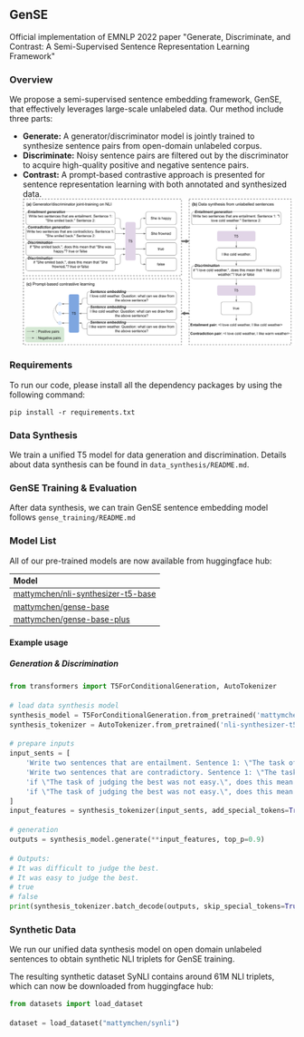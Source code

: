 ## GenSE

Official implementation of EMNLP 2022 paper "Generate, Discriminate, and Contrast: A Semi-Supervised Sentence Representation Learning Framework"

### Overview
We propose a semi-supervised sentence embedding framework, GenSE, that effectively leverages large-scale unlabeled data. Our method include three parts: 
* **Generate:** A generator/discriminator model is jointly trained to synthesize sentence pairs from open-domain unlabeled corpus.
* **Discriminate:** Noisy sentence pairs are filtered out by the discriminator to acquire high-quality positive and negative sentence pairs.
* **Contrast:** A prompt-based contrastive approach is presented for sentence representation learning with both annotated and synthesized data. 
![](./figs/framework.png)

### Requirements
To run our code, please install all the dependency packages by using the following command:
```shell script
pip install -r requirements.txt
```

### Data Synthesis
We train a unified T5 model for data generation and discrimination. Details about data synthesis can be found in  ``data_synthesis/README.md``.

### GenSE Training & Evaluation
After data synthesis, we can train GenSE sentence embedding model follows ``gense_training/README.md``


### Model List
All of our pre-trained models are now available from huggingface hub:

| Model |
| :---   |
| [mattymchen/nli-synthesizer-t5-base](https://huggingface.co/mattymchen/nli-synthesizer-t5-base)   |
| [mattymchen/gense-base]() |
| [mattymchen/gense-base-plus]() |

#### Example usage
##### Generation & Discrimination
```python
from transformers import T5ForConditionalGeneration, AutoTokenizer

# load data synthesis model
synthesis_model = T5ForConditionalGeneration.from_pretrained('mattymchen/nli-synthesizer-t5-base', use_auth_token=True)
synthesis_tokenizer = AutoTokenizer.from_pretrained('nli-synthesizer-t5-base', use_auth_token=True)

# prepare inputs
input_sents = [
    'Write two sentences that are entailment. Sentence 1: \"The task of judging the best was not easy.\"Sentence 2:',
    'Write two sentences that are contradictory. Sentence 1: \"The task of judging the best was not easy.\"Sentence 2:',
    'if \"The task of judging the best was not easy.\", does this mean that \" It was difficult to judge the best.\"? true or false',
    'if \"The task of judging the best was not easy.\", does this mean that \" It was easy to judge the best.\"? true or false'
]
input_features = synthesis_tokenizer(input_sents, add_special_tokens=True, padding=True, return_tensors='pt')

# generation
outputs = synthesis_model.generate(**input_features, top_p=0.9) 

# Outputs:
# It was difficult to judge the best.
# It was easy to judge the best.
# true
# false
print(synthesis_tokenizer.batch_decode(outputs, skip_special_tokens=True))
```








### Synthetic Data
We run our unified data synthesis model on open domain unlabeled sentences to obtain synthetic NLI triplets for GenSE training.

The resulting synthetic dataset SyNLI contains around 61M NLI triplets, which can now be downloaded from huggingface hub:
```python
from datasets import load_dataset

dataset = load_dataset("mattymchen/synli")
```
